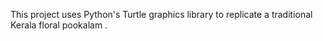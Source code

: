 This project uses Python's Turtle graphics library to replicate a traditional Kerala floral pookalam .
